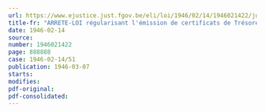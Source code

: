 ```yaml
---
url: https://www.ejustice.just.fgov.be/eli/loi/1946/02/14/1946021422/justel
title-fr: "ARRETE-LOI régularisant l'émission de certificats de Trésorerie 3,5 p. c. de 1944 à dix ans, 2e série"
date: 1946-02-14
source:
number: 1946021422
page: 888888
case: 1946-02-14/51
publication: 1946-03-07
starts:
modifies:
pdf-original:
pdf-consolidated:
---
```


